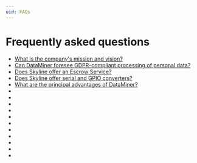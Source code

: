 ```yaml
---
uid: FAQs
---
```


# Frequently asked questions

- [What is the company's mission and vision?](xref:FAQ_MissionVision)
- [Can DataMiner foresee GDPR-compliant processing of personal data?](xref:FAQ_GDPR)
- [Does Skyline offer an Escrow Service?](xref:FAQ_Escrow)
- [Does Skyline offer serial and GPIO converters?](xref:FAQ_Serial_GPIO_converters)
- [What are the principal advantages of DataMiner?](xref:FAQ_Principal_advantages)
- [](xref:)
- [](xref:)
- [](xref:)
- [](xref:)
- [](xref:)
- [](xref:)
- [](xref:)
- [](xref:)
- [](xref:)
- [](xref:)
- [](xref:)



